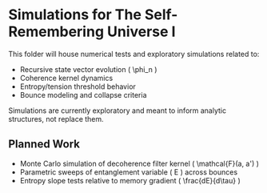 # Simulations for The Self-Remembering Universe I

This folder will house numerical tests and exploratory simulations related to:

- Recursive state vector evolution \( \phi_n \)
- Coherence kernel dynamics
- Entropy/tension threshold behavior
- Bounce modeling and collapse criteria

Simulations are currently exploratory and meant to inform analytic structures, not replace them.

## Planned Work

- Monte Carlo simulation of decoherence filter kernel \( \mathcal{F}(a, a') \)
- Parametric sweeps of entanglement variable \( E \) across bounces
- Entropy slope tests relative to memory gradient \( \frac{dE}{d\tau} \)

